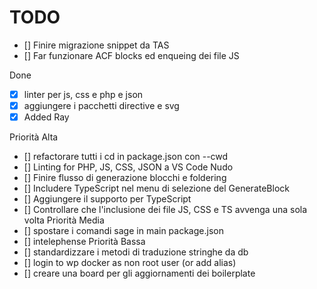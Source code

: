 # TODO
- [] Finire migrazione snippet da TAS 
- [] Far funzionare ACF blocks ed enqueing dei file JS

Done
- [x] linter per js, css e php e json
- [x] aggiungere i pacchetti directive e svg
- [x] Added Ray

Priorità Alta
- [] refactorare tutti i cd in package.json con --cwd
- [] Linting for PHP, JS, CSS, JSON a VS Code Nudo
- [] Finire flusso di generazione blocchi e foldering
- [] Includere TypeScript nel menu di selezione del GenerateBlock
- [] Aggiungere il supporto per TypeScript
- [] Controllare che l'inclusione dei file JS, CSS e TS avvenga una sola volta
Priorità Media
- [] spostare i comandi sage in main package.json
- [] intelephense
Priorità Bassa
- [] standardizzare i metodi di traduzione stringhe da db
- [] login to wp docker as non root user (or add alias)
- [] creare una board per gli aggiornamenti dei boilerplate


